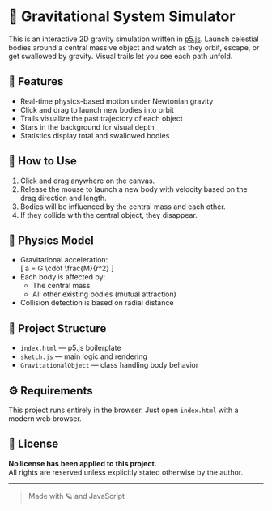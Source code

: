 # 🌌 Gravitational System Simulator

This is an interactive 2D gravity simulation written in [p5.js](https://p5js.org/). Launch celestial bodies around a central massive object and watch as they orbit, escape, or get swallowed by gravity. Visual trails let you see each path unfold.

## 🧠 Features

- Real-time physics-based motion under Newtonian gravity
- Click and drag to launch new bodies into orbit
- Trails visualize the past trajectory of each object
- Stars in the background for visual depth
- Statistics display total and swallowed bodies

## 🚀 How to Use

1. Click and drag anywhere on the canvas.
2. Release the mouse to launch a new body with velocity based on the drag direction and length.
3. Bodies will be influenced by the central mass and each other.
4. If they collide with the central object, they disappear.

## 🧲 Physics Model

- Gravitational acceleration:  
  \[
  a = G \cdot \frac{M}{r^2}
  \]
- Each body is affected by:
  - The central mass
  - All other existing bodies (mutual attraction)
- Collision detection is based on radial distance

## 📁 Project Structure

- `index.html` — p5.js boilerplate
- `sketch.js` — main logic and rendering
- `GravitationalObject` — class handling body behavior

## ⚙️ Requirements

This project runs entirely in the browser. Just open `index.html` with a modern web browser.

## 📜 License

**No license has been applied to this project.**  
All rights are reserved unless explicitly stated otherwise by the author.

---

> Made with 🪐 and JavaScript
